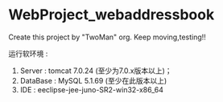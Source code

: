 WebProject_webaddressbook
=========================

Create this project by "TwoMan" org.
Keep moving,testing!!

运行软环境 :
1. Server   : tomcat 7.0.24 (至少为7.0.x版本以上)；
2. DataBase : MySQL 5.1.69 (至少在此版本以上)
3. IDE      : eeclipse-jee-juno-SR2-win32-x86_64
